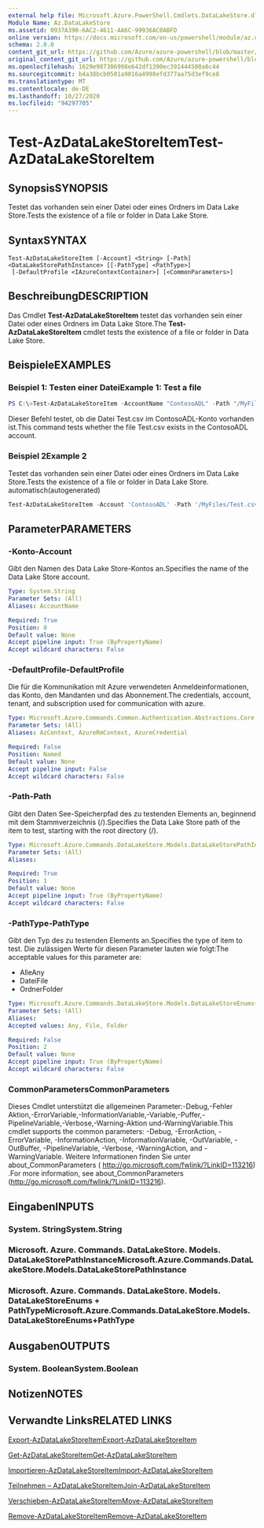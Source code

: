 ```yaml
---
external help file: Microsoft.Azure.PowerShell.Cmdlets.DataLakeStore.dll-Help.xml
Module Name: Az.DataLakeStore
ms.assetid: 0937A390-6AC2-4611-AA6C-99936AC0ABFD
online version: https://docs.microsoft.com/en-us/powershell/module/az.datalakestore/test-azdatalakestoreitem
schema: 2.0.0
content_git_url: https://github.com/Azure/azure-powershell/blob/master/src/DataLakeStore/DataLakeStore/help/Test-AzDataLakeStoreItem.md
original_content_git_url: https://github.com/Azure/azure-powershell/blob/master/src/DataLakeStore/DataLakeStore/help/Test-AzDataLakeStoreItem.md
ms.openlocfilehash: 1629e987386998e642df1390ec391444500a6c44
ms.sourcegitcommit: b4a38bcb0501a9016a4998efd377aa75d3ef9ce8
ms.translationtype: MT
ms.contentlocale: de-DE
ms.lasthandoff: 10/27/2020
ms.locfileid: "94297705"
---
```

# <span data-ttu-id="301ab-101">Test-AzDataLakeStoreItem</span><span class="sxs-lookup"><span data-stu-id="301ab-101">Test-AzDataLakeStoreItem</span></span>

## <span data-ttu-id="301ab-102">Synopsis</span><span class="sxs-lookup"><span data-stu-id="301ab-102">SYNOPSIS</span></span>
<span data-ttu-id="301ab-103">Testet das vorhanden sein einer Datei oder eines Ordners im Data Lake Store.</span><span class="sxs-lookup"><span data-stu-id="301ab-103">Tests the existence of a file or folder in Data Lake Store.</span></span>

## <span data-ttu-id="301ab-104">Syntax</span><span class="sxs-lookup"><span data-stu-id="301ab-104">SYNTAX</span></span>

```
Test-AzDataLakeStoreItem [-Account] <String> [-Path] <DataLakeStorePathInstance> [[-PathType] <PathType>]
 [-DefaultProfile <IAzureContextContainer>] [<CommonParameters>]
```

## <span data-ttu-id="301ab-105">Beschreibung</span><span class="sxs-lookup"><span data-stu-id="301ab-105">DESCRIPTION</span></span>
<span data-ttu-id="301ab-106">Das Cmdlet **Test-AzDataLakeStoreItem** testet das vorhanden sein einer Datei oder eines Ordners im Data Lake Store.</span><span class="sxs-lookup"><span data-stu-id="301ab-106">The **Test-AzDataLakeStoreItem** cmdlet tests the existence of a file or folder in Data Lake Store.</span></span>

## <span data-ttu-id="301ab-107">Beispiele</span><span class="sxs-lookup"><span data-stu-id="301ab-107">EXAMPLES</span></span>

### <span data-ttu-id="301ab-108">Beispiel 1: Testen einer Datei</span><span class="sxs-lookup"><span data-stu-id="301ab-108">Example 1: Test a file</span></span>
```powershell
PS C:\>Test-AzDataLakeStoreItem -AccountName "ContosoADL" -Path "/MyFiles/Test.csv"
```

<span data-ttu-id="301ab-109">Dieser Befehl testet, ob die Datei Test.csv im ContosoADL-Konto vorhanden ist.</span><span class="sxs-lookup"><span data-stu-id="301ab-109">This command tests whether the file Test.csv exists in the ContosoADL account.</span></span>

### <span data-ttu-id="301ab-110">Beispiel 2</span><span class="sxs-lookup"><span data-stu-id="301ab-110">Example 2</span></span>

<span data-ttu-id="301ab-111">Testet das vorhanden sein einer Datei oder eines Ordners im Data Lake Store.</span><span class="sxs-lookup"><span data-stu-id="301ab-111">Tests the existence of a file or folder in Data Lake Store.</span></span> <span data-ttu-id="301ab-112">automatisch</span><span class="sxs-lookup"><span data-stu-id="301ab-112">(autogenerated)</span></span>

<!-- Aladdin Generated Example -->
```powershell
Test-AzDataLakeStoreItem -Account 'ContosoADL' -Path '/MyFiles/Test.csv' -PathType Any
```

## <span data-ttu-id="301ab-113">Parameter</span><span class="sxs-lookup"><span data-stu-id="301ab-113">PARAMETERS</span></span>

### <span data-ttu-id="301ab-114">-Konto</span><span class="sxs-lookup"><span data-stu-id="301ab-114">-Account</span></span>
<span data-ttu-id="301ab-115">Gibt den Namen des Data Lake Store-Kontos an.</span><span class="sxs-lookup"><span data-stu-id="301ab-115">Specifies the name of the Data Lake Store account.</span></span>

```yaml
Type: System.String
Parameter Sets: (All)
Aliases: AccountName

Required: True
Position: 0
Default value: None
Accept pipeline input: True (ByPropertyName)
Accept wildcard characters: False
```

### <span data-ttu-id="301ab-116">-DefaultProfile</span><span class="sxs-lookup"><span data-stu-id="301ab-116">-DefaultProfile</span></span>
<span data-ttu-id="301ab-117">Die für die Kommunikation mit Azure verwendeten Anmeldeinformationen, das Konto, den Mandanten und das Abonnement.</span><span class="sxs-lookup"><span data-stu-id="301ab-117">The credentials, account, tenant, and subscription used for communication with azure.</span></span>

```yaml
Type: Microsoft.Azure.Commands.Common.Authentication.Abstractions.Core.IAzureContextContainer
Parameter Sets: (All)
Aliases: AzContext, AzureRmContext, AzureCredential

Required: False
Position: Named
Default value: None
Accept pipeline input: False
Accept wildcard characters: False
```

### <span data-ttu-id="301ab-118">-Path</span><span class="sxs-lookup"><span data-stu-id="301ab-118">-Path</span></span>
<span data-ttu-id="301ab-119">Gibt den Daten See-Speicherpfad des zu testenden Elements an, beginnend mit dem Stammverzeichnis (/).</span><span class="sxs-lookup"><span data-stu-id="301ab-119">Specifies the Data Lake Store path of the item to test, starting with the root directory (/).</span></span>

```yaml
Type: Microsoft.Azure.Commands.DataLakeStore.Models.DataLakeStorePathInstance
Parameter Sets: (All)
Aliases:

Required: True
Position: 1
Default value: None
Accept pipeline input: True (ByPropertyName)
Accept wildcard characters: False
```

### <span data-ttu-id="301ab-120">-PathType</span><span class="sxs-lookup"><span data-stu-id="301ab-120">-PathType</span></span>
<span data-ttu-id="301ab-121">Gibt den Typ des zu testenden Elements an.</span><span class="sxs-lookup"><span data-stu-id="301ab-121">Specifies the type of item to test.</span></span>
<span data-ttu-id="301ab-122">Die zulässigen Werte für diesen Parameter lauten wie folgt:</span><span class="sxs-lookup"><span data-stu-id="301ab-122">The acceptable values for this parameter are:</span></span>
- <span data-ttu-id="301ab-123">Alle</span><span class="sxs-lookup"><span data-stu-id="301ab-123">Any</span></span> 
- <span data-ttu-id="301ab-124">Datei</span><span class="sxs-lookup"><span data-stu-id="301ab-124">File</span></span> 
- <span data-ttu-id="301ab-125">Ordner</span><span class="sxs-lookup"><span data-stu-id="301ab-125">Folder</span></span>

```yaml
Type: Microsoft.Azure.Commands.DataLakeStore.Models.DataLakeStoreEnums+PathType
Parameter Sets: (All)
Aliases:
Accepted values: Any, File, Folder

Required: False
Position: 2
Default value: None
Accept pipeline input: True (ByPropertyName)
Accept wildcard characters: False
```

### <span data-ttu-id="301ab-126">CommonParameters</span><span class="sxs-lookup"><span data-stu-id="301ab-126">CommonParameters</span></span>
<span data-ttu-id="301ab-127">Dieses Cmdlet unterstützt die allgemeinen Parameter:-Debug,-Fehler Aktion,-ErrorVariable,-InformationVariable,-Variable,-Puffer,-PipelineVariable,-Verbose,-Warning-Aktion und-WarningVariable.</span><span class="sxs-lookup"><span data-stu-id="301ab-127">This cmdlet supports the common parameters: -Debug, -ErrorAction, -ErrorVariable, -InformationAction, -InformationVariable, -OutVariable, -OutBuffer, -PipelineVariable, -Verbose, -WarningAction, and -WarningVariable.</span></span> <span data-ttu-id="301ab-128">Weitere Informationen finden Sie unter about_CommonParameters ( http://go.microsoft.com/fwlink/?LinkID=113216) .</span><span class="sxs-lookup"><span data-stu-id="301ab-128">For more information, see about_CommonParameters (http://go.microsoft.com/fwlink/?LinkID=113216).</span></span>

## <span data-ttu-id="301ab-129">Eingaben</span><span class="sxs-lookup"><span data-stu-id="301ab-129">INPUTS</span></span>

### <span data-ttu-id="301ab-130">System. String</span><span class="sxs-lookup"><span data-stu-id="301ab-130">System.String</span></span>

### <span data-ttu-id="301ab-131">Microsoft. Azure. Commands. DataLakeStore. Models. DataLakeStorePathInstance</span><span class="sxs-lookup"><span data-stu-id="301ab-131">Microsoft.Azure.Commands.DataLakeStore.Models.DataLakeStorePathInstance</span></span>

### <span data-ttu-id="301ab-132">Microsoft. Azure. Commands. DataLakeStore. Models. DataLakeStoreEnums + PathType</span><span class="sxs-lookup"><span data-stu-id="301ab-132">Microsoft.Azure.Commands.DataLakeStore.Models.DataLakeStoreEnums+PathType</span></span>

## <span data-ttu-id="301ab-133">Ausgaben</span><span class="sxs-lookup"><span data-stu-id="301ab-133">OUTPUTS</span></span>

### <span data-ttu-id="301ab-134">System. Boolean</span><span class="sxs-lookup"><span data-stu-id="301ab-134">System.Boolean</span></span>

## <span data-ttu-id="301ab-135">Notizen</span><span class="sxs-lookup"><span data-stu-id="301ab-135">NOTES</span></span>

## <span data-ttu-id="301ab-136">Verwandte Links</span><span class="sxs-lookup"><span data-stu-id="301ab-136">RELATED LINKS</span></span>

[<span data-ttu-id="301ab-137">Export-AzDataLakeStoreItem</span><span class="sxs-lookup"><span data-stu-id="301ab-137">Export-AzDataLakeStoreItem</span></span>](./Export-AzDataLakeStoreItem.md)

[<span data-ttu-id="301ab-138">Get-AzDataLakeStoreItem</span><span class="sxs-lookup"><span data-stu-id="301ab-138">Get-AzDataLakeStoreItem</span></span>](./Get-AzDataLakeStoreItem.md)

[<span data-ttu-id="301ab-139">Importieren-AzDataLakeStoreItem</span><span class="sxs-lookup"><span data-stu-id="301ab-139">Import-AzDataLakeStoreItem</span></span>](./Import-AzDataLakeStoreItem.md)

[<span data-ttu-id="301ab-140">Teilnehmen – AzDataLakeStoreItem</span><span class="sxs-lookup"><span data-stu-id="301ab-140">Join-AzDataLakeStoreItem</span></span>](./Join-AzDataLakeStoreItem.md)

[<span data-ttu-id="301ab-141">Verschieben-AzDataLakeStoreItem</span><span class="sxs-lookup"><span data-stu-id="301ab-141">Move-AzDataLakeStoreItem</span></span>](./Move-AzDataLakeStoreItem.md)

[<span data-ttu-id="301ab-142">Remove-AzDataLakeStoreItem</span><span class="sxs-lookup"><span data-stu-id="301ab-142">Remove-AzDataLakeStoreItem</span></span>](./Remove-AzDataLakeStoreItem.md)


